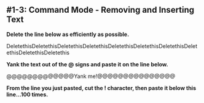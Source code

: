 #1-3: Command Mode - Removing and Inserting Text
---

**Delete the line below as efficiently as possible.**

DeletethisDeletethisDeletethisDeletethisDeletethisDeletethisDeletethisDeletethisDeletethisDeletethis

**Yank the text out of the @ signs and paste it on the line below.**

@@@@@@@@@@@@@Yank me!@@@@@@@@@@@@@@@

**From the line you just pasted, cut the ! character, then paste it below this line...100 times.**
